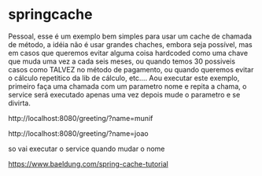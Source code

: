 # springcache
Pessoal, esse é um exemplo bem simples para usar um cache de chamada de método, a idéia não é usar grandes chaches, embora seja possível, mas em casos que queremos evitar alguma coisa hardcoded como uma chave que muda uma vez a cada seis meses,  ou quando temos 30 possiveis casos como TALVEZ no método de pagamento, ou quando queremos evitar o cálculo repetitico da lib de cálculo, etc.... 
Aou executar este exemplo, primeiro faça uma chamada com um parametro nome e repita a chama, o service será executado apenas uma vez
depois mude o parametro e se divirta.

http://localhost:8080/greeting/?name=munif

http://localhost:8080/greeting/?name=joao


so vai executar o service quando mudar o nome

https://www.baeldung.com/spring-cache-tutorial


